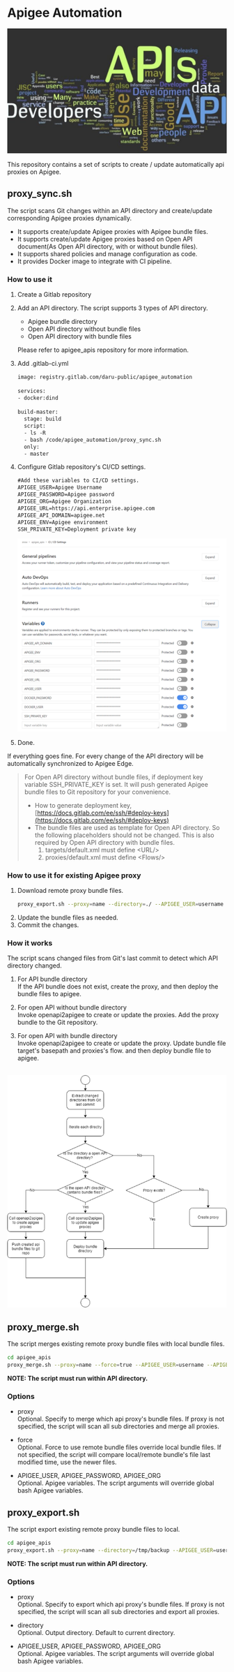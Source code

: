 # Apigee Automation

<img src="doc/banner.png"/>

This repository contains a set of scripts to create / update automatically api proxies on Apigee.


## proxy_sync.sh

The script scans Git changes within an API directory and create/update corresponding Apigee proxies dynamically. 

- It supports create/update Apigee proxies with Apigee bundle files. 
- It supports create/update Apigee proxies based on Open API document(As Open API directory, with or without bundle files).
- It supports shared policies and manage configuration as code.
- It provides Docker image to integrate with CI pipeline.

### How to use it

1. Create a Gitlab repository
2. Add an API directory. The script supports 3 types of API directory. 
   - Apigee bundle directory
   - Open API directory without bundle files
   - Open API directory with bundle files
   
   Please refer to apigee_apis repository for more information. 
3. Add .gitlab-ci.yml
    ```
    image: registry.gitlab.com/daru-public/apigee_automation
    
    services:
    - docker:dind
    
    build-master:
      stage: build
      script:
      - ls -R
      - bash /code/apigee_automation/proxy_sync.sh
      only:
      - master
    ```
4. Configure Gitlab repository's CI/CD settings.  
   ```
   #Add these variables to CI/CD settings.
   APIGEE_USER=Apigee Username
   APIGEE_PASSWORD=Apigee password
   APIGEE_ORG=Apigee Organization
   APIGEE_URL=https://api.enterprise.apigee.com
   APIGEE_API_DOMAIN=apigee.net
   APIGEE_ENV=Apigee environment
   SSH_PRIVATE_KEY=Deployment private key
   ```
   <img src="doc/variable.png"/>
5. Done. 

If everything goes fine. For every change of the API directory will be automatically synchronized to Apigee Edge.
   
> For Open API directory without bundle files, if deployment key variable SSH_PRIVATE_KEY is set. It will push generated Apigee bundle files to Git repository for your convenience. 
> - How to generate deployment key, [https://docs.gitlab.com/ee/ssh/#deploy-keys](https://docs.gitlab.com/ee/ssh/#deploy-keys)
> - The bundle files are used as template for Open API directory. So the following placeholders should not be changed. This is also required by Open API directory with bundle files.
>   1. targets/default.xml must define &lt;URL/>
>   2. proxies/default.xml must define &lt;Flows/> 

### How to use it for existing Apigee proxy
1. Download remote proxy bundle files.
   ```bash
   proxy_export.sh --proxy=name --directory=./ --APIGEE_USER=username --APIGEE_PASSWORD=password  --APIGEE_ORG=organization
   ```
2. Update the bundle files as needed.
3. Commit the changes.

### How it works  

The script scans changed files from Git's last commit to detect which API directory changed.
 
1. For API bundle directory  
If the API bundle does not exist, create the proxy, and then deploy the bundle files to apigee. 

2. For open API without bundle directory  
Invoke openapi2apigee to create or update the proxies. Add the proxy bundle to the Git repository. 

3. For open API with bundle directory  
Invoke openapi2apigee to create or update the proxy. Update bundle file target's basepath and proxies's flow. and then deploy bundle file to apigee. 

<br>
<img src="doc/proxy_sync.png"/>

## proxy_merge.sh

The script merges existing remote proxy bundle files with local bundle files.

```bash
cd apigee_apis 
proxy_merge.sh --proxy=name --force=true --APIGEE_USER=username --APIGEE_PASSWORD=password  --APIGEE_ORG=organization
```
**NOTE: The script must run within API directory.**

### Options

- proxy  
  Optional. Specify to merge which api proxy's bundle files. If proxy is not specified, the script will scan all sub directories and merge all proxies. 

- force  
  Optional. Force to use remote bundle files override local bundle files. If not specified, the script will compare local/remote bundle's file last modified time, use the newer files.
  
- APIGEE_USER, APIGEE_PASSWORD, APIGEE_ORG  
  Optional. Apigee variables. The script arguments will override global bash Apigee variables.
  
## proxy_export.sh

The script export existing remote proxy bundle files to local.

```bash
cd apigee_apis 
proxy_export.sh --proxy=name --directory=/tmp/backup --APIGEE_USER=username --APIGEE_PASSWORD=password  --APIGEE_ORG=organization
```
**NOTE: The script must run within API directory.**

### Options

- proxy  
  Optional. Specify to export which api proxy's bundle files. If proxy is not specified, the script will scan all sub directories and export all proxies. 

- directory  
  Optional. Output directory. Default to current directory.
  
- APIGEE_USER, APIGEE_PASSWORD, APIGEE_ORG  
  Optional. Apigee variables. The script arguments will override global bash Apigee variables.
  